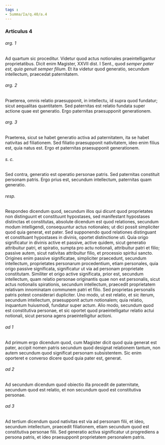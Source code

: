 ```yaml
---
tags : 
- Summa/Ia/q.40/a.4
---
```


### Articulus 4

###### arg. 1
Ad quartum sic proceditur. Videtur quod actus notionales praeintelligantur proprietatibus. Dicit enim Magister, XXVII dist. I Sent., quod *semper pater est, quia genuit semper filium*. Et ita videtur quod generatio, secundum intellectum, praecedat paternitatem.

###### arg. 2
Praeterea, omnis relatio praesupponit, in intellectu, id supra quod fundatur; sicut aequalitas quantitatem. Sed paternitas est relatio fundata super actione quae est generatio. Ergo paternitas praesupponit generationem.

###### arg. 3
Praeterea, sicut se habet generatio activa ad paternitatem, ita se habet nativitas ad filiationem. Sed filiatio praesupponit nativitatem, ideo enim filius est, quia natus est. Ergo et paternitas praesupponit generationem.

###### s. c.
Sed contra, generatio est operatio personae patris. Sed paternitas constituit personam patris. Ergo prius est, secundum intellectum, paternitas quam generatio.

###### resp.
Respondeo dicendum quod, secundum illos qui dicunt quod proprietates non distinguunt et constituunt hypostases, sed manifestant hypostases distinctas et constitutas, absolute dicendum est quod relationes, secundum modum intelligendi, consequuntur actus notionales; ut dici possit simpliciter quod quia generat, est pater. Sed supponendo quod relationes distinguant et constituant hypostases in divinis, oportet distinctione uti. Quia origo significatur in divinis active et passive, active quidem, sicut generatio attribuitur patri, et spiratio, sumpta pro actu notionali, attribuitur patri et filio; passive autem, sicut nativitas attribuitur filio, et processio spiritui sancto. Origines enim passive significatae, simpliciter praecedunt, secundum intellectum, proprietates personarum procedentium, etiam personales, quia origo passive significata, significatur ut via ad personam proprietate constitutam. Similiter et origo active significata, prior est, secundum intellectum, quam relatio personae originantis quae non est personalis, sicut actus notionalis spirationis, secundum intellectum, praecedit proprietatem relativam innominatam communem patri et filio. Sed proprietas personalis patris potest considerari dupliciter. Uno modo, ut est relatio, et sic iterum, secundum intellectum, praesupponit actum notionalem; quia relatio, inquantum huiusmodi, fundatur super actum. Alio modo, secundum quod est constitutiva personae, et sic oportet quod praeintelligatur relatio actui notionali, sicut persona agens praeintelligitur actioni.

###### ad 1
Ad primum ergo dicendum quod, cum Magister dicit quod quia generat est pater, accipit nomen patris secundum quod designat relationem tantum, non autem secundum quod significat personam subsistentem. Sic enim oporteret e converso dicere quod quia pater est, generat.

###### ad 2
Ad secundum dicendum quod obiectio illa procedit de paternitate, secundum quod est relatio, et non secundum quod est constitutiva personae.

###### ad 3
Ad tertium dicendum quod nativitas est via ad personam filii, et ideo, secundum intellectum, praecedit filiationem, etiam secundum quod est constitutiva personae filii. Sed generatio activa significatur ut progrediens a persona patris, et ideo praesupponit proprietatem personalem patris.

